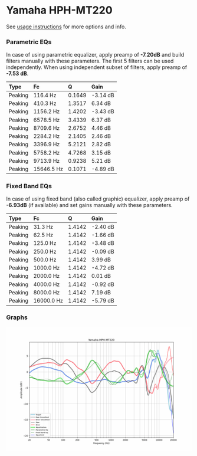 # Yamaha HPH-MT220
See [usage instructions](https://github.com/jaakkopasanen/AutoEq#usage) for more options and info.

### Parametric EQs
In case of using parametric equalizer, apply preamp of **-7.20dB** and build filters manually
with these parameters. The first 5 filters can be used independently.
When using independent subset of filters, apply preamp of **-7.53 dB**.

| Type    | Fc         |      Q | Gain     |
|:--------|:-----------|:-------|:---------|
| Peaking | 116.4 Hz   | 0.1649 | -3.14 dB |
| Peaking | 410.3 Hz   | 1.3517 | 6.34 dB  |
| Peaking | 1156.2 Hz  | 1.4202 | -3.43 dB |
| Peaking | 6578.5 Hz  | 3.4339 | 6.37 dB  |
| Peaking | 8709.6 Hz  | 2.6752 | 4.46 dB  |
| Peaking | 2284.2 Hz  | 2.1405 | 2.46 dB  |
| Peaking | 3396.9 Hz  | 5.2121 | 2.82 dB  |
| Peaking | 5758.2 Hz  | 4.7268 | 3.15 dB  |
| Peaking | 9713.9 Hz  | 0.9238 | 5.21 dB  |
| Peaking | 15646.5 Hz | 0.1071 | -4.89 dB |

### Fixed Band EQs
In case of using fixed band (also called graphic) equalizer, apply preamp of **-6.93dB**
(if available) and set gains manually with these parameters.

| Type    | Fc         |      Q | Gain     |
|:--------|:-----------|:-------|:---------|
| Peaking | 31.3 Hz    | 1.4142 | -2.40 dB |
| Peaking | 62.5 Hz    | 1.4142 | -1.66 dB |
| Peaking | 125.0 Hz   | 1.4142 | -3.48 dB |
| Peaking | 250.0 Hz   | 1.4142 | -0.09 dB |
| Peaking | 500.0 Hz   | 1.4142 | 3.99 dB  |
| Peaking | 1000.0 Hz  | 1.4142 | -4.72 dB |
| Peaking | 2000.0 Hz  | 1.4142 | 0.01 dB  |
| Peaking | 4000.0 Hz  | 1.4142 | -0.92 dB |
| Peaking | 8000.0 Hz  | 1.4142 | 7.19 dB  |
| Peaking | 16000.0 Hz | 1.4142 | -5.79 dB |

### Graphs
![](./Yamaha%20HPH-MT220.png)